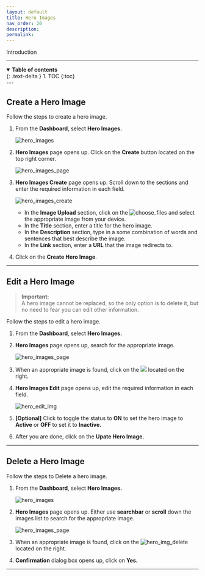 ```yaml
---
layout: default
title: Hero Images
nav_order: 20
description:
permalink:
---
```


Introduction

---

<details open markdown="block">
  <summary>
    <b>Table of contents</b>
  </summary>
  {: .text-delta }
1. TOC
{:toc}
</details>
---

## Create a Hero Image

Follow the steps to create a hero image.

1. From the **Dashboard**, select **Hero Images.**

   ![hero_images](../../images/heroimages/heroimgdash.png)

2. **Hero Images** page opens up. Click on the **Create** button located on the top right corner.

   ![hero_images_page](../../images/heroimages/hero_img_pages.png)

3. **Hero Images Create** page opens up. Scroll down to the sections and enter the required information in each field.

   ![hero_images_create](../../images/heroimages/hero_img_create.png)

   - In the **Image Upload** section, click on the ![choose_files](../../images/buttons/herochfiles.png) and select the appropriate image from your device.
   - In the **Title** section, enter a title for the hero image.
   - In the **Description** section, type in a some combination of words and sentences that best describe the image.
   - In the **Link** section, enter a **URL** that the image redirects to.

4. Click on the **Create Hero Image**.

---

## Edit a Hero Image

> **Important:**<br>
> A hero image cannot be replaced, so the only option is to delete it, but no need to fear you can edit other information.

Follow the steps to edit a hero image.

1. From the **Dashboard**, select **Hero Images.**

2. **Hero Images** page opens up, search for the appropriate image.

   ![hero_images_page](../../images/heroimages/hero_img_pages.png)

3. When an appropriate image is found, click on the ![](../../images/buttons/herocheck.png) located on the right.
4. **Hero Images Edit** page opens up, edit the required information in each field.

   ![hero_edit_img](../../images/heroimages/hero_img_edit.png)

5. **[Optional]** Click to toggle the status to **ON** to set the hero image to **Active** or **OFF** to set it to **Inactive.**
6. After you are done, click on the **Upate Hero Image.**

---

## Delete a Hero Image

Follow the steps to Delete a hero image.

1. From the **Dashboard**, select **Hero Images.**

   ![hero_images](../../images/heroimages/heroimgdash.png)

2. **Hero Images** page opens up. Either use **searchbar** or **scroll** down the images list to search for the appropriate image.

   ![hero_images_page](../../images/heroimages/hero_img_pages.png)

3. When an appropriate image is found, click on the ![hero_img_delete](../../images/buttons/herodel.png) located on the right.
4. **Confirmation** dialog box opens up, click on **Yes.**

---
